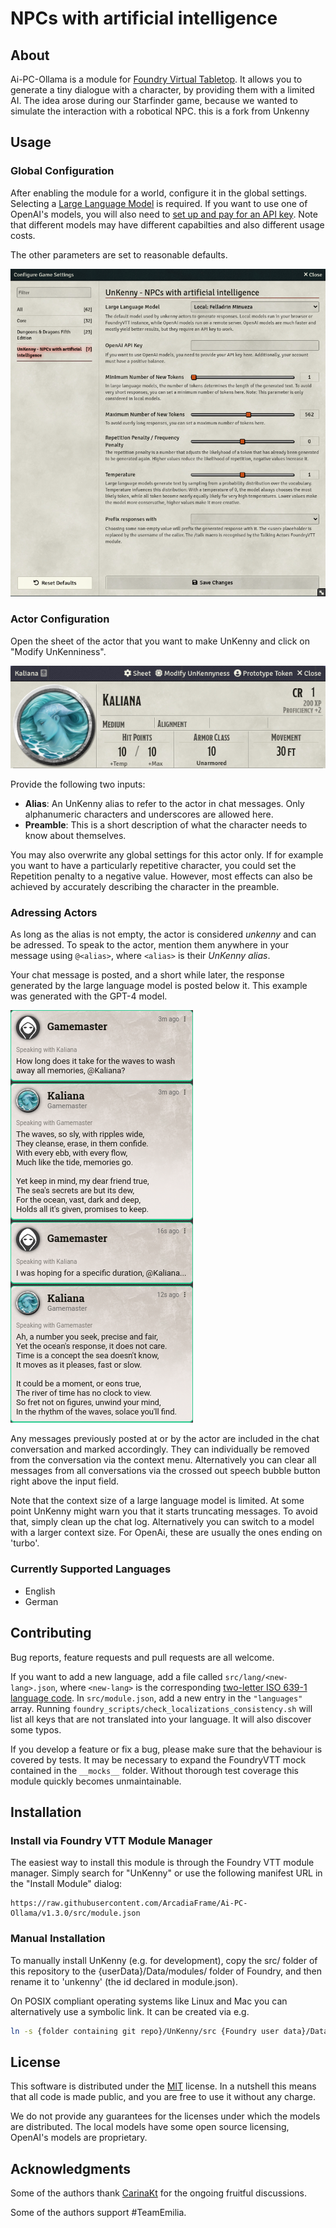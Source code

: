 #  NPCs with artificial intelligence

## About

Ai-PC-Ollama is a module for [Foundry Virtual Tabletop](https://foundryvtt.com/). It allows you to generate a tiny dialogue with a character, by providing them with a limited AI. The idea arose during our Starfinder game, because we wanted to simulate the interaction with a robotical NPC. this is a fork from Unkenny



## Usage

### Global Configuration

After enabling the module for a world, configure it in the global settings. Selecting a [Large Language Model](https://en.wikipedia.org/wiki/Large_language_model) is required. If you want to use one of OpenAI's models, you will also need to [set up and pay for an API key](https://blog.streamlit.io/beginners-guide-to-openai-api/). Note that different models may have different capabilties and also different usage costs.

The other parameters are set to reasonable defaults.

![UnKenny Game Settings](https://raw.githubusercontent.com/thecomamba/unkenny/main/img/game_settings.png)

### Actor Configuration

Open the sheet of the actor that you want to make UnKenny and click on "Modify UnKenniness".

![Actor Sheet](https://raw.githubusercontent.com/thecomamba/unkenny/main/img/actor_sheet.png)

Provide the following two inputs:
* __Alias__: An UnKenny alias to refer to the actor in chat messages. Only alphanumeric characters and underscores are allowed here.
* __Preamble__: This is a short description of what the character needs to know about themselves.

You may also overwrite any global settings for this actor only. If for example you want to have a particularly repetitive character, you could set the Repetition penalty to a negative value. However, most effects can also be achieved by accurately describing the character in the preamble.



### Adressing Actors

As long as the alias is not empty, the actor is considered *unkenny* and can be adressed. To speak to the actor, mention them anywhere in your message using `@<alias>`, where `<alias>` is their *UnKenny alias*.

Your chat message is posted, and a short while later, the response generated by the large language model is posted below it. This example was generated with the GPT-4 model.

![Dialogue](https://raw.githubusercontent.com/thecomamba/unkenny/main/img/chat_dialogue.png)

Any messages previously posted at or by the actor are included in the chat conversation and marked accordingly. They can individually be removed from the conversation via the context menu. Alternatively you can clear all messages from all conversations via the crossed out speech bubble button right above the input field.

Note that the context size of a large language model is limited. At some point UnKenny might warn you that it starts truncating messages. To avoid that, simply clean up the chat log. Alternatively you can switch to a model with a larger context size. For OpenAi, these are usually the ones ending on 'turbo'.

### Currently Supported Languages

- English
- German

## Contributing

Bug reports, feature requests and pull requests are all welcome.

If you want to add a new language, add a file called `src/lang/<new-lang>.json`, where `<new-lang>` is the corresponding [two-letter ISO 639-1 language code](https://en.wikipedia.org/wiki/List_of_ISO_639-1_codes). In `src/module.json`, add a new entry in the `"languages"` array. Running `foundry_scripts/check_localizations_consistency.sh` will list all keys that are not translated into your language. It will also discover some typos.

If you develop a feature or fix a bug, please make sure that the behaviour is covered by tests. It may be necessary to expand the FoundryVTT mock contained in the `__mocks__` folder. Without thorough test coverage this module quickly becomes unmaintainable.

## Installation

### Install via Foundry VTT Module Manager

The easiest way to install this module is through the Foundry VTT module manager. Simply search for "UnKenny" or use the following manifest URL in the "Install Module" dialog:

```
https://raw.githubusercontent.com/ArcadiaFrame/Ai-PC-Ollama/v1.3.0/src/module.json
```

### Manual Installation

To manually install UnKenny (e.g. for development), copy the src/ folder of this repository to the {userData}/Data/modules/ folder of Foundry, and then rename it to 'unkenny' (the id declared in module.json).

On POSIX compliant operating systems like Linux and Mac you can alternatively use a symbolic link. It can be created via e.g.

```bash
ln -s {folder containing git repo}/UnKenny/src {Foundry user data}/Data/modules/unkenny
```

## License

This software is distributed under the [MIT](https://choosealicense.com/licenses/mit/) license. In a nutshell this means that all code is made public, and you are free to use it without any charge.

We do not provide any guarantees for the licenses under which the models are distributed. The local models have some open source licensing, OpenAI's models are proprietary.

## Acknowledgments

Some of the authors thank [CarinaKt](https://github.com/CarinaKt) for the ongoing fruitful discussions.

Some of the authors support #TeamEmilia.
